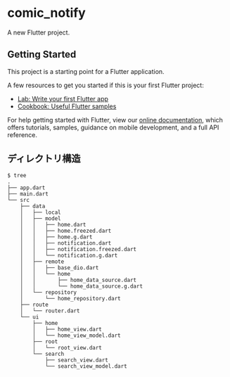 # comic_notify

A new Flutter project.

## Getting Started

This project is a starting point for a Flutter application.

A few resources to get you started if this is your first Flutter project:

- [Lab: Write your first Flutter app](https://flutter.dev/docs/get-started/codelab)
- [Cookbook: Useful Flutter samples](https://flutter.dev/docs/cookbook)

For help getting started with Flutter, view our
[online documentation](https://flutter.dev/docs), which offers tutorials,
samples, guidance on mobile development, and a full API reference.

## ディレクトリ構造

```
$ tree
.
├── app.dart
├── main.dart
└── src
    ├── data
    │   ├── local
    │   ├── model
    │   │   ├── home.dart
    │   │   ├── home.freezed.dart
    │   │   ├── home.g.dart
    │   │   ├── notification.dart
    │   │   ├── notification.freezed.dart
    │   │   └── notification.g.dart
    │   ├── remote
    │   │   ├── base_dio.dart
    │   │   └── home
    │   │       ├── home_data_source.dart
    │   │       └── home_data_source.g.dart
    │   └── repository
    │       └── home_repository.dart
    ├── route
    │   └── router.dart
    └── ui
        ├── home
        │   ├── home_view.dart
        │   └── home_view_model.dart
        ├── root
        │   └── root_view.dart
        └── search
            ├── search_view.dart
            └── search_view_model.dart
```
